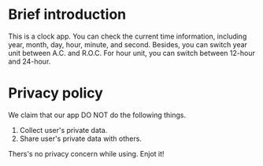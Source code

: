 # Brief introduction
This is a clock app. You can check the current time information, including year, month, day, hour, minute, and second. Besides, you can switch year unit between A.C. and R.O.C. For hour unit, you can switch between 12-hour and 24-hour.

# Privacy policy
We claim that our app DO NOT do the following things.
1. Collect user's private data.
2. Share user's private data with others.

Thers's no privacy concern while using. Enjot it!
